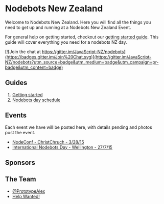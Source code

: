 Nodebots New Zealand
=======

Welcome to Nodebots New Zealand. Here you will find all the things you need to get up and running at a Nodebots New Zealand Event.

For general help on getting started, checkout our [getting started guide](). This guide will cover everything you need for a nodebots NZ day.

[![Join the chat at https://gitter.im/JavaScript-NZ/nodebots](https://badges.gitter.im/Join%20Chat.svg)](https://gitter.im/JavaScript-NZ/nodebots?utm_source=badge&utm_medium=badge&utm_campaign=pr-badge&utm_content=badge)


## Guides
1. [Getting started](https://github.com/JavaScript-NZ/nodebots/blob/master/guides/getting-started.md#getting-started)
2. [Nodebots day schedule](https://github.com/JavaScript-NZ/nodebots/blob/master/guides/nodebots-day-schedule.md)


## Events
Each event we have will be posted here, with details pending and photos post the event.
* [NodeConf - ChristChruch - 3/28/15](https://github.com/JavaScript-NZ/nodebots/blob/master/events/nodeconf-chch-2015.md)
* [International Nodebots Day - Wellington - 27/7/15]()

## Sponsors


## The Team

- [@PrototypeAlex]()
- [Help Wanted!](mailto:darth.gibson@gmail.com)
